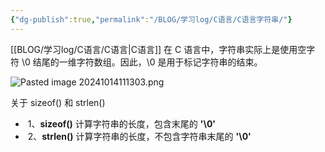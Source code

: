 ```yaml
---
{"dg-publish":true,"permalink":"/BLOG/学习log/C语言/C语言字符串/"}
---
```


[[BLOG/学习log/C语言/C语言\|C语言]]
在 C 语言中，字符串实际上是使用空字符 \0 结尾的一维字符数组。因此，\0 是用于标记字符串的结束。

![Pasted image 20241014111303.png](/img/user/BLOG/%E5%AD%A6%E4%B9%A0log/Pasted%20image%2020241014111303.png)

关于 sizeof() 和 strlen()

-  1、**sizeof()** 计算字符串的长度，包含末尾的 **'\0'**
-  2、**strlen()** 计算字符串的长度，不包含字符串末尾的 **'\0'**

